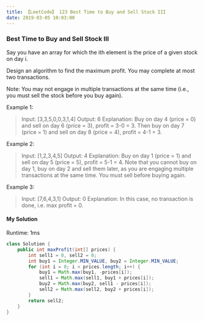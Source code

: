 ```yaml
---
title: 【LeetCode】 123 Best Time to Buy and Sell Stock III
date: 2019-03-05 10:03:00
---
```


### Best Time to Buy and Sell Stock III

Say you have an array for which the ith element is the price of a given stock on day i.

Design an algorithm to find the maximum profit. You may complete at most two transactions.

Note: You may not engage in multiple transactions at the same time (i.e., you must sell the stock before you buy again).

Example 1:

>Input: [3,3,5,0,0,3,1,4]
Output: 6
Explanation: Buy on day 4 (price = 0) and sell on day 6 (price = 3), profit = 3-0 = 3.
             Then buy on day 7 (price = 1) and sell on day 8 (price = 4), profit = 4-1 = 3.

Example 2:

>Input: [1,2,3,4,5]
Output: 4
Explanation: Buy on day 1 (price = 1) and sell on day 5 (price = 5), profit = 5-1 = 4.
             Note that you cannot buy on day 1, buy on day 2 and sell them later, as you are
             engaging multiple transactions at the same time. You must sell before buying again.

Example 3:

>Input: [7,6,4,3,1]
Output: 0
Explanation: In this case, no transaction is done, i.e. max profit = 0.



#### My Solution

Runtime: 1ms

```Java
class Solution {
    public int maxProfit(int[] prices) {
		int sell1 = 0, sell2 = 0;
        int buy1 = Integer.MIN_VALUE, buy2 = Integer.MIN_VALUE;
		for (int i = 0; i < prices.length; i++) {
			buy1 = Math.max(buy1, -prices[i]);
			sell1 = Math.max(sell1, buy1 + prices[i]);
			buy2 = Math.max(buy2, sell1 - prices[i]);
			sell2 = Math.max(sell2, buy2 + prices[i]);
		}
		return sell2;
	}
}
```
